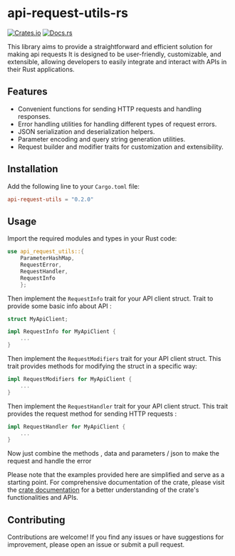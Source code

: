 # api-request-utils-rs
[![Crates.io](https://img.shields.io/crates/v/api-request-utils)](https://crates.io/crates/api-request-utils-rs)
[![Docs.rs](https://docs.rs/api-request-utils/badge.svg)](https://docs.rs/api-request-utils-rs)

This library aims to provide a straightforward and efficient solution for making api requests It is designed to be user-friendly, customizable, and extensible, allowing developers to easily integrate and interact with APIs in their Rust applications.

## Features

- Convenient functions for sending HTTP requests and handling responses.
- Error handling utilities for handling different types of request errors.
- JSON serialization and deserialization helpers.
- Parameter encoding and query string generation utilities.
- Request builder and modifier traits for customization and extensibility.

## Installation

Add the following line to your `Cargo.toml` file:

```toml
api-request-utils = "0.2.0"
```

## Usage

Import the required modules and types in your Rust code:
```rust
use api_request_utils::{
    ParameterHashMap,
    RequestError,
    RequestHandler,
    RequestInfo
    };
```

Then implement the `RequestInfo` trait for your API client struct. Trait to provide some basic info about API : 

```rust
struct MyApiClient;

impl RequestInfo for MyApiClient {
    ...
}
```

Then implement the `RequestModifiers` trait for your API client struct. This trait provides methods for modifying the struct in a specific way:

```rust
impl RequestModifiers for MyApiClient {
    ...
}
```

Then implement the `RequestHandler` trait for your API client struct. This trait provides the request method for sending HTTP requests :
```rust
impl RequestHandler for MyApiClient {
    ...
}
```

Now just combine the methods , data and parameters / json to make the request and handle the error

Please note that the examples provided here are simplified and serve as a starting point. For comprehensive documentation of the crate, please visit the [crate documentation](https://docs.rs/api-request-utils-rs) for a better understanding of the crate's functionalities and APIs.

## Contributing
Contributions are welcome! If you find any issues or have suggestions for improvement, please open an issue or submit a pull request.